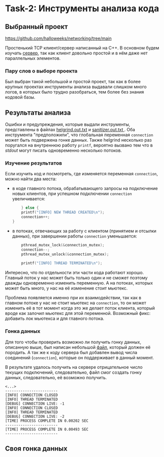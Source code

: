 # Task-2: Инструменты анализа кода

## Выбранный проект
https://github.com/halloweeks/networking/tree/main

Простенький TCP клиент/сервер написанный на C++. В основном будем изучать [сервер](./networking/server.cpp ), так как клиент довольно простой и в нём даже нет параллельных элементов.

### Пару слов о выборе проекта
Был выбран такой небольшой и простой проект, так как в более крупных проектах инструменты анализа выдавали слишком много логов, в которых было трудно разобраться, тем более без знания кодовой базы. 

## Результаты анализа
Ошибки и предупреждения, которые выдали инструменты, представлены в файлах [helgrind.out.txt](./helgrind.out.txt) и [sanitizer.out.txt ](./sanitizer.out.txt ). Оба инструмента "предположили", что глобальная переменная `connection` может быть подвержена гонке данных. Также helgrind несколько раз поругался на внутреннюю работу `printf`, вероятно вызвано тем что в *stdout* могут писать одновременно несколько потоков.

### Изучение результатов
Если изучить код и посмотреть, где изменяется переменная `connection`, можно найти два места: 
- в коде главного потока, обрабатывающего запросы на подключение новых клиентов, при успешном подключении  `connection` увеличивается:
	```c
		} else {
		printf("[INFO] NEW THREAD CREATED\n");
		connection++;
	}
	```

- в потоках, отвечающих за работу с клиентом (принятием и отсылки данных), при завершении работы `connection` уменьшается:
	```c
	    pthread_mutex_lock(&connection_mutex);
	    connection--;
	    pthread_mutex_unlock(&connection_mutex);
	   
	    printf("[INFO] THREAD TERMINATED\n");
	```

Интересно, что по отдельности эти части кода работают хорошо. Главный поток у нас может быть только один и не сможет поэтому дважды одновременно изменить переменную. А на потоках, которых может быть много, у нас на её изменение стоит мьютекс. 

Проблема появляется именно при их взаимодействии, так как в главном потоке у нас не стоит мьютекс на `connection`, то он может изменить её в тот момент когда это же делает поток клиента, который вроде как залочил мьютекс для этой переменной. Возможный фикс: добавить лок мьютекса и для главного потока.


### Гонка данных

Для того чтобы проверить возможно ли получить гонку данных, описанную выше, был написан небольшой [файл](./racer/racer_client.c ), который должен её породить. А так же к коду сервера был добавлен вывод числа соединений (`connection`), которые он поддерживает в данный момент. 

В результате удалось получить на сервере отрицательное число текущих подключений, следовательно, файл смог создать гонку данных, следовательно, её возможно получить.

```
<...>
------------------------
[INFO] CONNECTION CLOSED
[INFO] THREAD TERMINATED
[DEBUG] CONNECTION LIVE: -1
[INFO] CONNECTION CLOSED
[INFO] THREAD TERMINATED
[DEBUG] CONNECTION LIVE: -2
[TIME] PROCESS COMPLETE IN 0.00202 SEC
------------------------
[TIME] PROCESS COMPLETE IN 0.00493 SEC
------------------------
```

## Своя гонка данных
